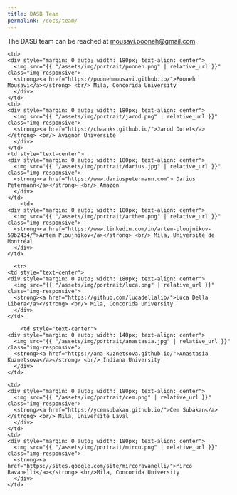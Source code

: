 ```yaml
---
title: DASB Team
permalink: /docs/team/
---
```


<!-- ### TGB Team -->


The DASB team can be reached at <mousavi.pooneh@gmail.com>. 

<table style="background-color:#FDFEFE; border:none;">

    <td>
    <div style="margin: 0 auto; width: 180px; text-align: center">
      <img src="{{ "/assets/img/portrait/pooneh.png" | relative_url }}" class="img-responsive">
      <strong><a href="https://poonehmousavi.github.io/">Pooneh Mousavi</a></strong> <br/> Mila, Concorida University
      </div>
    </td>
    <td>
    <div style="margin: 0 auto; width: 180px; text-align: center">
      <img src="{{ "/assets/img/portrait/jarod.png" | relative_url }}" class="img-responsive">
      <strong><a href="https://chaanks.github.io/">Jarod Duret</a></strong> <br/> Avignon Université
      </div>
    </td>
    <td style="text-center">
    <div style="margin: 0 auto; width: 180px; text-align: center">
      <img src="{{ "/assets/img/portrait/darius.jpg" | relative_url }}" class="img-responsive">
      <strong><a href="https://www.dariuspetermann.com"> Darius Petermann</a></strong> <br/> Amazon 
      </div>
    </td>
        <td>
    <div style="margin: 0 auto; width: 180px; text-align: center">
      <img src="{{ "/assets/img/portrait/arthem.png" | relative_url }}" class="img-responsive">
      <strong><a href="https://www.linkedin.com/in/artem-ploujnikov-59b2434/">Artem Ploujnikov</a></strong> <br/> Mila, Université de Montréal
      </div>
    </td>

      <tr>
    <td style="text-center">
    <div style="margin: 0 auto; width: 180px; text-align: center">
      <img src="{{ "/assets/img/portrait/luca.png" | relative_url }}" class="img-responsive">
      <strong><a href="https://github.com/lucadellalib/">Luca Della Libera</a></strong> <br/> Mila, Concorida University
      </div>
    </td>

        <td style="text-center">
    <div style="margin: 0 auto; width: 140px; text-align: center">
      <img src="{{ "/assets/img/portrait/anastasia.jpg" | relative_url }}" class="img-responsive">
      <strong><a href="https://ana-kuznetsova.github.io/">Anastasia Kuznetsova</a></strong> <br/> Indiana University
      </div>
    </td>

    <td>
    <div style="margin: 0 auto; width: 180px; text-align: center">
      <img src="{{ "/assets/img/portrait/cem.png" | relative_url }}" class="img-responsive">
      <strong><a href="https://ycemsubakan.github.io/">Cem Subakan</a></strong> <br/> Mila, Université Laval
      </div>
    </td>
    <td>
    <div style="margin: 0 auto; width: 180px; text-align: center">
      <img src="{{ "/assets/img/portrait/mirco.png" | relative_url }}" class="img-responsive">
      <strong><a href="https://sites.google.com/site/mircoravanelli/">Mirco Ravanelli</a></strong> <br/>Mila, Concorida University
      </div>
    </td>
 </tr>
</table>
